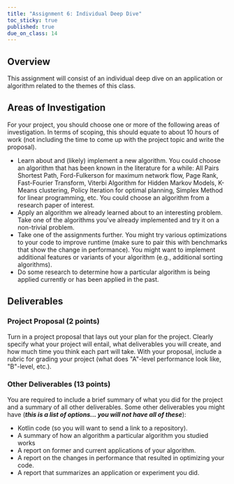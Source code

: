 ```yaml
---
title: "Assignment 6: Individual Deep Dive"
toc_sticky: true
published: true
due_on_class: 14
---
```


## Overview

This assignment will consist of an individual deep dive on an application or algorithm related to the themes of this class.

## Areas of Investigation

For your project, you should choose one or more of the following areas of investigation.  In terms of scoping, this should equate to about 10 hours of work (not including the time to come up with the project topic and write the proposal).

* Learn about and (likely) implement a new algorithm.  You could choose an algorithm that has been known in the literature for a while: All Pairs Shortest Path, Ford-Fulkerson for maximum network flow, Page Rank, Fast-Fourier Transform, Viterbi Algorithm for Hidden Markov Models, K-Means clustering, Policy Iteration for optimal planning, Simplex Method for linear programming, etc.  You could choose an algorithm from a research paper of interest.
* Apply an algorithm we already learned about to an interesting problem.  Take one of the algorithms you've already implemented and try it on a non-trivial problem.
* Take one of the assignments further.  You might try various optimizations to your code to improve runtime (make sure to pair this with benchmarks that show the change in performance).  You might want to implement additional features or variants of your algorithm (e.g., additional sorting algorithms).
* Do some research to determine how a particular algorithm is being applied currently or has been applied in the past.

## Deliverables

### Project Proposal (2 points)

Turn in a project proposal that lays out your plan for the project.  Clearly specify what your project will entail, what deliverables you will create, and how much time you think each part will take.  With your proposal, include a rubric for grading your project (what does "A"-level performance look like, "B"-level, etc.).

### Other Deliverables (13 points)

You are required to include a brief summary of what you did for the project and a summary of all other deliverables.   Some other deliverables you might have (***this is a list of options... you will not have all of these***):
* Kotlin code (so you will want to send a link to a repository).
* A summary of how an algorithm a particular algorithm you studied works
* A report on former and current applications of your algorithm.
* A report on the changes in performance that resulted in optimizing your code.
* A report that summarizes an application or experiment you did.
